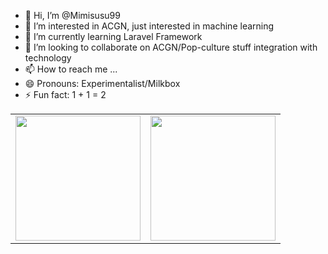 - 👋 Hi, I’m @Mimisusu99
- 👀 I’m interested in ACGN, just interested in machine learning
- 🌱 I’m currently learning Laravel Framework
- 💞️ I’m looking to collaborate on ACGN/Pop-culture stuff integration with technology
- 📫 How to reach me ...
- 😄 Pronouns: Experimentalist/Milkbox
- ⚡ Fun fact: 1 + 1 = 2

<table>
  <tr>
    <td><a href="https://github.com/anuraghazra/github-readme-stats">
      <img height=200 align="center" src="https://github-readme-stats-mimisusu99s-projects.vercel.app/api?username=mimisusu99&show_icons=true&theme=transparent" />
    </a></td>
    <td><a href="https://github.com/anuraghazra/convoychat">
      <img height=200 align="center" src="https://github-readme-stats-mimisusu99s-projects.vercel.app/api/top-langs?username=mimisusu99&layout=compact&langs_count=8&card_width=320&show_icons=true&theme=transparent" />
    </a></td>
  </tr>
</table>
<!---
Mimisusu99/Mimisusu99 is a ✨ special ✨ repository because its `README.md` (this file) appears on your GitHub profile.
You can click the Preview link to take a look at your changes.
--->

